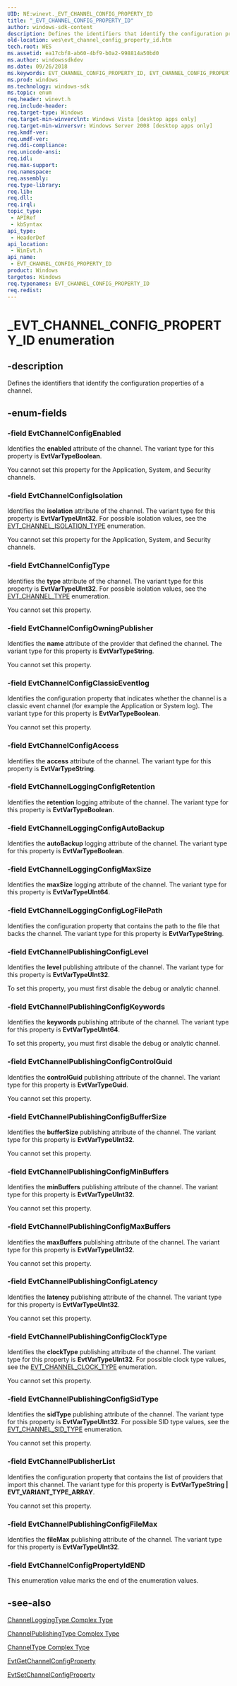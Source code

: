 ```yaml
---
UID: NE:winevt._EVT_CHANNEL_CONFIG_PROPERTY_ID
title: "_EVT_CHANNEL_CONFIG_PROPERTY_ID"
author: windows-sdk-content
description: Defines the identifiers that identify the configuration properties of a channel.
old-location: wes\evt_channel_config_property_id.htm
tech.root: WES
ms.assetid: ea17cbf8-ab60-4bf9-b0a2-998814a50bd0
ms.author: windowssdkdev
ms.date: 09/26/2018
ms.keywords: EVT_CHANNEL_CONFIG_PROPERTY_ID, EVT_CHANNEL_CONFIG_PROPERTY_ID enumeration [EventLog], EvtChannelConfigAccess, EvtChannelConfigClassicEventlog, EvtChannelConfigEnabled, EvtChannelConfigIsolation, EvtChannelConfigOwningPublisher, EvtChannelConfigPropertyIdEND, EvtChannelConfigType, EvtChannelLoggingConfigAutoBackup, EvtChannelLoggingConfigLogFilePath, EvtChannelLoggingConfigMaxSize, EvtChannelLoggingConfigRetention, EvtChannelPublisherList, EvtChannelPublishingConfigBufferSize, EvtChannelPublishingConfigClockType, EvtChannelPublishingConfigControlGuid, EvtChannelPublishingConfigFileMax, EvtChannelPublishingConfigKeywords, EvtChannelPublishingConfigLatency, EvtChannelPublishingConfigLevel, EvtChannelPublishingConfigMaxBuffers, EvtChannelPublishingConfigMinBuffers, EvtChannelPublishingConfigSidType, _EVT_CHANNEL_CONFIG_PROPERTY_ID, wes.evt_channel_config_property_id, winevt/EVT_CHANNEL_CONFIG_PROPERTY_ID, winevt/EvtChannelConfigAccess, winevt/EvtChannelConfigClassicEventlog, winevt/EvtChannelConfigEnabled, winevt/EvtChannelConfigIsolation, winevt/EvtChannelConfigOwningPublisher, winevt/EvtChannelConfigPropertyIdEND, winevt/EvtChannelConfigType, winevt/EvtChannelLoggingConfigAutoBackup, winevt/EvtChannelLoggingConfigLogFilePath, winevt/EvtChannelLoggingConfigMaxSize, winevt/EvtChannelLoggingConfigRetention, winevt/EvtChannelPublisherList, winevt/EvtChannelPublishingConfigBufferSize, winevt/EvtChannelPublishingConfigClockType, winevt/EvtChannelPublishingConfigControlGuid, winevt/EvtChannelPublishingConfigFileMax, winevt/EvtChannelPublishingConfigKeywords, winevt/EvtChannelPublishingConfigLatency, winevt/EvtChannelPublishingConfigLevel, winevt/EvtChannelPublishingConfigMaxBuffers, winevt/EvtChannelPublishingConfigMinBuffers, winevt/EvtChannelPublishingConfigSidType
ms.prod: windows
ms.technology: windows-sdk
ms.topic: enum
req.header: winevt.h
req.include-header: 
req.target-type: Windows
req.target-min-winverclnt: Windows Vista [desktop apps only]
req.target-min-winversvr: Windows Server 2008 [desktop apps only]
req.kmdf-ver: 
req.umdf-ver: 
req.ddi-compliance: 
req.unicode-ansi: 
req.idl: 
req.max-support: 
req.namespace: 
req.assembly: 
req.type-library: 
req.lib: 
req.dll: 
req.irql: 
topic_type:
 - APIRef
 - kbSyntax
api_type:
 - HeaderDef
api_location:
 - WinEvt.h
api_name:
 - EVT_CHANNEL_CONFIG_PROPERTY_ID
product: Windows
targetos: Windows
req.typenames: EVT_CHANNEL_CONFIG_PROPERTY_ID
req.redist: 
---
```


# _EVT_CHANNEL_CONFIG_PROPERTY_ID enumeration


## -description


Defines the identifiers that identify the configuration properties of a channel.


## -enum-fields




### -field EvtChannelConfigEnabled

Identifies the <b>enabled</b> attribute of the channel.  The variant type for this property is <b>EvtVarTypeBoolean</b>.

You cannot set this property for the Application, System, and Security channels.


### -field EvtChannelConfigIsolation

Identifies the <b>isolation</b> attribute of the channel.  The variant type for this property is <b>EvtVarTypeUInt32</b>. For possible isolation values, see the <a href="https://msdn.microsoft.com/63b01c20-f413-451d-b34d-b2496ebf8181">EVT_CHANNEL_ISOLATION_TYPE</a> enumeration.

You cannot set this property for the Application, System, and Security channels.


### -field EvtChannelConfigType

Identifies the <b>type</b> attribute of the channel.  The variant type for this property is <b>EvtVarTypeUInt32</b>. For possible isolation values, see the <a href="https://msdn.microsoft.com/5650dd28-b0ef-4d74-abc6-85ed2bd56b38">EVT_CHANNEL_TYPE</a> enumeration. 

You cannot set this property.


### -field EvtChannelConfigOwningPublisher

Identifies the <b>name</b> attribute of the provider that defined the channel.  The variant type for this property is <b>EvtVarTypeString</b>. 

You cannot set this property.


### -field EvtChannelConfigClassicEventlog

Identifies the configuration property that indicates whether the channel is a classic event channel (for example the Application or System log). The variant type for this property is <b>EvtVarTypeBoolean</b>. 

You cannot set this property.


### -field EvtChannelConfigAccess

Identifies the <b>access</b> attribute of the channel.  The variant type for this property is <b>EvtVarTypeString</b>.


### -field EvtChannelLoggingConfigRetention

Identifies the <b>retention</b> logging attribute of the channel.  The variant type for this property is <b>EvtVarTypeBoolean</b>.


### -field EvtChannelLoggingConfigAutoBackup

Identifies the <b>autoBackup</b> logging attribute of the channel.  The variant type for this property is <b>EvtVarTypeBoolean</b>.


### -field EvtChannelLoggingConfigMaxSize

Identifies the <b>maxSize</b> logging attribute of the channel.  The variant type for this property is <b>EvtVarTypeUInt64</b>.


### -field EvtChannelLoggingConfigLogFilePath

Identifies the configuration property that contains the path to the file that backs the channel. The variant type for this property is <b>EvtVarTypeString</b>.


### -field EvtChannelPublishingConfigLevel

Identifies the <b>level</b> publishing attribute of the channel.  The variant type for this property is <b>EvtVarTypeUInt32</b>. 

To set this property, you must first disable the debug or analytic channel.


### -field EvtChannelPublishingConfigKeywords

Identifies the <b>keywords</b> publishing attribute of the channel.  The variant type for this property is <b>EvtVarTypeUInt64</b>. 

To set this property, you must first disable the debug or analytic channel.


### -field EvtChannelPublishingConfigControlGuid

Identifies the <b>controlGuid</b> publishing attribute of the channel.  The variant type for this property is <b>EvtVarTypeGuid</b>. 

You cannot set this property.


### -field EvtChannelPublishingConfigBufferSize

Identifies the <b>bufferSize</b> publishing attribute of the channel.  The variant type for this property is <b>EvtVarTypeUInt32</b>. 

You cannot set this property.


### -field EvtChannelPublishingConfigMinBuffers

Identifies the <b>minBuffers</b> publishing attribute of the channel.  The variant type for this property is <b>EvtVarTypeUInt32</b>. 

You cannot set this property.


### -field EvtChannelPublishingConfigMaxBuffers

Identifies the <b>maxBuffers</b> publishing attribute of the channel.  The variant type for this property is <b>EvtVarTypeUInt32</b>. 

You cannot set this property.


### -field EvtChannelPublishingConfigLatency

Identifies the <b>latency</b> publishing attribute of the channel.  The variant type for this property is <b>EvtVarTypeUInt32</b>. 

You cannot set this property.


### -field EvtChannelPublishingConfigClockType

Identifies the <b>clockType</b> publishing attribute of the channel.  The variant type for this property is <b>EvtVarTypeUInt32</b>. For possible clock type values, see the <a href="https://msdn.microsoft.com/575a6667-b832-46e8-8704-0612e04b8669">EVT_CHANNEL_CLOCK_TYPE</a> enumeration. 

You cannot set this property.


### -field EvtChannelPublishingConfigSidType

Identifies the <b>sidType</b> publishing attribute of the channel.  The variant type for this property is <b>EvtVarTypeUInt32</b>. For possible SID type values, see the  <a href="https://msdn.microsoft.com/7eadae8f-71b4-44de-ba66-0e460fee496c">EVT_CHANNEL_SID_TYPE</a> enumeration. 

You cannot set this property.


### -field EvtChannelPublisherList

Identifies the configuration property that contains the list of providers that import this channel.  The variant type for this property is <b>EvtVarTypeString | EVT_VARIANT_TYPE_ARRAY</b>. 

You cannot set this property.


### -field EvtChannelPublishingConfigFileMax

Identifies the <b>fileMax</b> publishing attribute of the channel.  The variant type for this property is <b>EvtVarTypeUInt32</b>.


### -field EvtChannelConfigPropertyIdEND

This enumeration value marks the end of the enumeration values.


## -see-also




<a href="https://msdn.microsoft.com/58da75dd-d303-4a57-8c9b-5fde575c3cbb">ChannelLoggingType Complex Type</a>



<a href="https://msdn.microsoft.com/4b3980f4-8652-4070-97c0-99cd1a9fc85a">ChannelPublishingType Complex Type</a>



<a href="https://msdn.microsoft.com/882506e5-222b-45c8-af4b-59db8baa1dae">ChannelType Complex Type</a>



<a href="https://msdn.microsoft.com/0f84f51c-716e-4a70-b31c-2b4f40b3fd83">EvtGetChannelConfigProperty</a>



<a href="https://msdn.microsoft.com/f5f11bd9-5eb0-4afe-8c8b-57fa3850ad56">EvtSetChannelConfigProperty</a>
 

 

